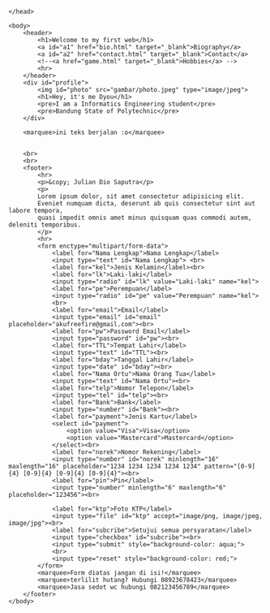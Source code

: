 <!DOCTYPE html>
<html>
    <head>
        <title>MY KISAH</title>
        <link rel="icon" type="image/jpeg" href="gambar/icon.jpeg">
        <link rel="stylesheet" href="style.css">
        
    </head>

    <body>
        <header>
            <h1>Welcome to my first web</h1>
            <a id="a1" href="bio.html" target="_blank">Biography</a>
            <a id="a2" href="contact.html" target="_blank">Contact</a>
            <!--<a href="game.html" target="_blank">Hobbies</a> -->
            <hr>
        </header>
        <div id="profile">
            <img id="photo" src="gambar/photo.jpeg" type="image/jpeg">
            <h1>Hey, it's me Dyou</h1>
            <pre>I am a Informatics Engineering student</pre>
            <pre>Bandung State of Polytechnic</pre>
        </div>
     
        <marquee>ini teks berjalan :o</marquee>

        
        <br>
        <br>
        <footer>
            <hr>
            <p>&copy; Julian Dio Saputra</p>
            <p> 
            Lorem ipsum dolor, sit amet consectetur adipisicing elit. 
            Eveniet numquam dicta, deserunt ab quis consectetur sint aut labore tempora, 
            quasi impedit omnis amet minus quisquam quas commodi autem, deleniti temporibus.
            </p>
            <hr>
            <form enctype="multipart/form-data">
                <label for="Nama Lengkap">Nama Lengkap</label>
                <input type="text" id="Nama Lengkap"> <br>
                <label for="kel">Jenis Kelamin</label><br>
                <label for="lk">Laki-laki</label>
                <input type="radio" id="lk" value="Laki-laki" name="kel">
                <label for="pe">Perempuan</label>
                <input type="radio" id="pe" value="Perempuan" name="kel">
                <br>
                <label for="email">Email</label>
                <input type="email" id="email" placeholder="akufreefire@gmail.com"><br>
                <label for="pw">Password Email</label>
                <input type="password" id="pw"><br>
                <label for="TTL">Tempat Lahir</label>
                <input type="text" id="TTL"><br>
                <label for="bday">Tanggal Lahir</label>
                <input type="date" id="bday"><br>
                <label for="Nama Ortu">Nama Orang Tua</label>
                <input type="text" id="Nama Ortu"><br>
                <label for="telp">Nomor Telepon</label>
                <input type="tel" id="telp"><br>
                <label for="Bank">Bank</label>
                <input type="number" id="Bank"><br>
                <label for="payment">Jenis Kartu</label>
                <select id="payment">
                    <option value="Visa">Visa</option>
                    <option value="Mastercard">Mastercard</option>
                </select><br>
                <label for="norek">Nomor Rekening</label>
                <input type="number" id="norek" minlength="16" maxlength="16" placeholder="1234 1234 1234 1234 1234" pattern="[0-9]{4} [0-9]{4} [0-9]{4} [0-9]{4}"><br>
                <label for="pin">Pin</label>
                <input type="number" minlength="6" maxlength="6" placeholder="123456"><br>
                
                <label for="ktp">Foto KTP</label>
                <input type="file" id="ktp" accept="image/png, image/jpeg, image/jpg"><br>
                <label for="subcribe">Setujui semua persyaratan</label>
                <input type="checkbox" id="subcribe"><br>
                <input type="submit" style="background-color: aqua;">
                <br>
                <input type="reset" style="background-color: red;">
            </form>
            <marquee>Form diatas jangan di isi!</marquee>
            <marquee>terlilit hutang? Hubungi 08923678423</marquee>
            <marquee>Jasa sedot wc hubungi 082123456789</marquee>
        </footer>
    </body>
</html>
